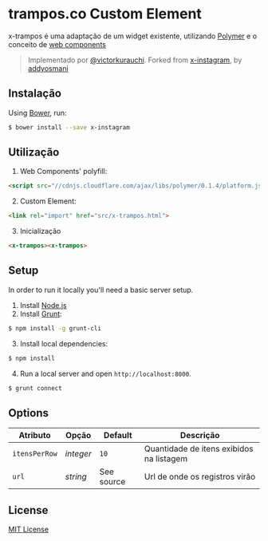 # trampos.co Custom Element

x-trampos é uma adaptação de um widget existente, utilizando [Polymer](http://polymer-project.org) e o conceito de [web components](http://customelements.io/)

> Implementado por [@victorkurauchi](https://twitter.com/victorkurauchi).
> Forked from [x-instagram](https://github.com/addyosmani/x-instagram), by [addyosmani](https://github.com/addyosmani)

## Instalação

Using [Bower](http://bower.io), run:

```bash
$ bower install --save x-instagram
```

## Utilização

1. Web Components' polyfill:

```html
<script src="//cdnjs.cloudflare.com/ajax/libs/polymer/0.1.4/platform.js"></script>
```

2. Custom Element:

```html
<link rel="import" href="src/x-trampos.html">
```

3. Inicialização

```html
<x-trampos><x-trampos>
```

## Setup

In order to run it locally you'll need a basic server setup.

1. Install [Node.js](http://nodejs.org/download/)
2. Install [Grunt](http://gruntjs.com/):

```sh
$ npm install -g grunt-cli
```

3. Install local dependencies:

```sh
$ npm install
```

4. Run a local server and open `http://localhost:8000`.

```sh
$ grunt connect
```

## Options

Atributo  | Opção                   | Default             | Descrição
---        | ---                       | ---                 | ---
`itensPerRow`      | *integer*       | `10`               | Quantidade de itens exibidos na listagem
`url`   | *string*                     | See source               | Url de onde os registros virão

## License

[MIT License](http://opensource.org/licenses/MIT)
